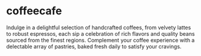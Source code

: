 # coffeecafe
Indulge in a delightful selection of handcrafted coffees, from velvety lattes to robust espressos, each sip a celebration of rich flavors and quality beans sourced from the finest regions. Complement your coffee experience with a delectable array of pastries, baked fresh daily to satisfy your cravings.
